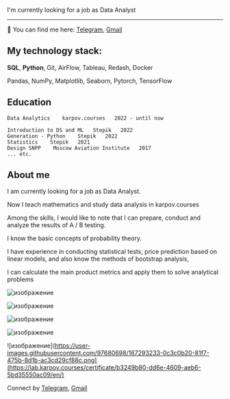 I'm currently looking for a job as Data Analyst


---
🔎 You can find me here:
[Telegram](https://t.me/MinemIsememBu), [Gmail](abdullinascience@gmail.com)



##  My technology stack: 

**SQL**, **Python**, Git,  AirFlow, Tableau, Redash, Docker

Pandas, NumPy, Matplotlib, Seaborn, Pytorch, TensorFlow




## Education

    Data Analytics    karpov.courses   2022 - until now
    
    Introduction to DS and ML   Stepik   2022
    Generation - Python    Stepik   2022
    Statistics    Stepik   2021
    Design SNPP    Moscow Aviation Institute   2017
    ... etc.
   
## About me

I am currently looking for a job as Data Analyst.

Now I teach mathematics and study data analysis in karpov.courses

Among the skills, I would like to note that I can prepare, conduct and analyze the results of A / B testing.

I know the basic concepts of probability theory. 

I have experience in conducting statistical tests, price prediction based on linear models, 
and also know the methods of bootstrap analysis, 

I can calculate the main product metrics and apply them to solve analytical problems


![изображение](https://user-images.githubusercontent.com/97680698/167293259-97288e68-aa1e-48df-b089-00c602136a3d.png)


![изображение](https://user-images.githubusercontent.com/97680698/167293190-4351ec5d-0446-4a74-987e-4512f17b6aaf.png)


![изображение](https://user-images.githubusercontent.com/97680698/169483689-bde058eb-2b76-4af7-8709-6781831b5043.png)



![изображение](https://user-images.githubusercontent.com/97680698/167293233-0c3c0b20-81f7-475b-8d1b-ac3cd29cf88c.png)


![изображение](https://user-images.githubusercontent.com/97680698/167293233-0c3c0b20-81f7-475b-8d1b-ac3cd29cf88c.png](https://lab.karpov.courses/certificate/b3249b80-dd6e-4609-aeb6-5bd35550ac09/en/)


Connect by [Telegram](https://t.me/MinemIsememBu), [Gmail](abdullinascience@gmail.com)

